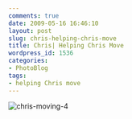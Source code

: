 ```yaml
---
comments: true
date: 2009-05-16 16:46:10
layout: post
slug: chris-helping-chris-move
title: Chris| Helping Chris Move
wordpress_id: 1536
categories:
- PhotoBlog
tags:
- helping Chris move
---
```


![chris-moving-4](http://ryanfitzer.com/main/wp-content/uploads/2009/05/chris-moving-4.jpg)
